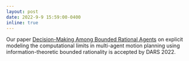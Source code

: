 ```yaml
---
layout: post
date: 2022-9-9 15:59:00-0400
inline: true
---
```

Our paper [Decision-Making Among Bounded Rational Agents](https://arxiv.org/pdf/2306.12369) on explicit modeling the computational limits in multi-agent motion planning using information-theoretic bounded rationality is accepted by DARS 2022.
    